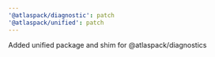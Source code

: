 ```yaml
---
'@atlaspack/diagnostic': patch
'@atlaspack/unified': patch
---
```


Added unified package and shim for @atlaspack/diagnostics
